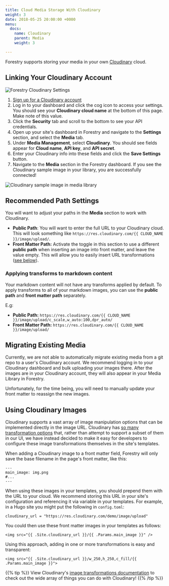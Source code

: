 ```yaml
---
title: Cloud Media Storage With Cloudinary
weight: 3
date: 2018-05-25 20:00:00 +0000
menu:
  docs:
    name: Cloudinary
    parent: Media
    weight: 3

---
```

Forestry supports storing your media in your own [Cloudinary](https://cloudinary.com/) cloud.

## Linking Your Cloudinary Account

![Forestry Cloudinary Settings](/uploads/2018/05/cloudinary-settings.png)

1. [Sign up for a Cloudinary account](https://cloudinary.com/users/register/free)
2. Log in to your dashboard and click the cog icon to access your settings. You should see your **Cloudinary cloud name** at the bottom of this page. Make note of this value.
3. Click the **Security** tab and scroll to the bottom to see your API credentials.
4. Open up your site's dashboard in Forestry and navigate to the **Settings** section, and select the **Media** tab.
5. Under **Media Management**, select **Cloudinary**. You should see fields appear for **Cloud name**, **API key**, and **API secret**.
6. Enter your Cloudinary info into these fields and click the **Save Settings** button.
7. Navigate to the **Media** section in the Forestry dashboard. If you see the Cloudinary sample image in your library, you are successfully connected!

![Cloudinary sample image in media library](/uploads/2018/05/media-library-cloudinary.png)

## Recommended Path Settings

You will want to adjust your paths in the **Media** section to work with Cloudinary.

- **Public Path**: You will want to enter the full URL to your Cloudinary cloud. This will look something like `https://res.cloudinary.com/{{ CLOUD_NAME }}/image/upload/`.
- **Front Matter Path:** Activate the toggle in this section to use a different **public path** when inserting an image into front matter, and leave the value empty. This will allow you to easily insert URL transformations ([see below](#using-cloudinary-images)).

### Applying transforms to markdown content
Your markdown content will not have any transforms applied by default. To apply transforms to all of your markdown images, you can use the **public path** and **front matter path** separately.

E.g:

- **Public Path:** `https://res.cloudinary.com/{{ CLOUD_NAME }}/image/upload/c_scale,w_auto:100,dpr_auto/`
- **Front Matter Path:** `https://res.cloudinary.com/{{ CLOUD_NAME }}/image/upload/`

## Migrating Existing Media

Currently, we are not able to automatically migrate existing media from a git repo to a user's Cloudinary account. We recommend logging in to your Cloudinary dashboard and bulk uploading your images there. After the images are in your Cloudinary account, they will also appear in your Media Library in Forestry.

Unfortunately, for the time being, you will need to manually update your front matter to reassign the new images.

## Using Cloudinary Images

Cloudinary supports a vast array of image manipulation options that can be implemented directly in the image URL. Cloudinary has [so many transformation options](https://cloudinary.com/documentation/image_transformations) that, rather than attempt to support a subset of them in our UI, we have instead decided to make it easy for developers to configure these image transformations themselves in the site's templates.

When adding a Cloudinary image to a front matter field, Forestry will only save the base filename in the page's front matter, like this:

```
---
main_image: img.png
#...
---
```

When using these images in your templates, you should prepend them with the URL to your cloud. We recommend storing this URL in your site's configuration and referencing it via variable in your templates. For example, in a Hugo site you might put the following in `config.toml`:

```
cloudinary_url = "https://res.cloudinary.com/demo/image/upload"
```

You could then use these front matter images in your templates as follows:

```
<img src="{{ .Site.cloudinary_url }}/{{ .Params.main_image }}" />
```

Using this approach, adding in one or more transformations is easy and transparent:

```
<img src="{{ .Site.cloudinary_url }}/w_250,h_250,c_fill/{{ .Params.main_image }}">
```

{{% tip %}}
View Cloudinary's [image transformations documentation](https://cloudinary.com/documentation/image_transformations) to check out the wide array of things you can do with Cloudinary!
{{% /tip %}}